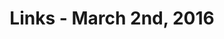 ---
title: Links - March 2nd, 2016
layout: links
category: links
articles:
  - title: 'Snapchat is going to reach a billion users thanks to "Gen-S" — the smartphone generation'
    author: Jason Calacanis
    url: http://calacanis.com/2015/12/29/snapchat-is-going-to-reach-a-billion-users-thanks-to-gen-s-the-smartphone-generation/
    note: Not understanding the appeal of Snapchat makes me feel old.
  - title: The Voters Decide
    author: Ben Thompson
    source: Stratechery
    note: "In an unusual article, Ben relates the current political environment to his own Aggregation Theory. Quoting one of Clay Shirky's tweetstorms, he explains how technology continuously changes the political landscape, and what this means going forward in an After Web world."
    url: https://stratechery.com/2016/the-voters-decide/
  - title: "Montaigne on 'Curation,' the Illusion of Originality, and How We Form Our Opinions"
    author: Maria Popova
    source: Brain Pickings
    note: "Another one that made me think of Szabo's \"book consciousness\", and to some extent Hidalgo's personbyte theory."
    url: https://www.brainpickings.org/2015/05/21/montaigne-curation-originality-opinion/
  - title: An Open Letter to the Republican Establishment
    author: Robert Reich
    url: http://robertreich.org/post/140181226720
  - title: "An iPhone Is an Extension of the Mind"
    author: Matthew Noah Smith
    source: Slate.com
    url: http://www.slate.com/articles/technology/technology/2016/02/apple_and_the_fbi_think_iphones_are_safes_a_philosopher_explains_what_they.single.html
  - title: Versioning Software
    author: Donald Stufft
    url: https://caremad.io/2016/02/versioning-software/
  - title: Cryptography Pioneers Win Turing Award
    author: John Markoff
    source: The New York Times
    url: http://www.nytimes.com/2016/03/02/technology/cryptography-pioneers-to-win-turing-award.html
---